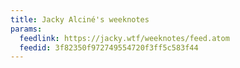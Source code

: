 ```yaml
---
title: Jacky Alciné's weeknotes
params:
  feedlink: https://jacky.wtf/weeknotes/feed.atom
  feedid: 3f82350f972749554720f3ff5c583f44
---
```

